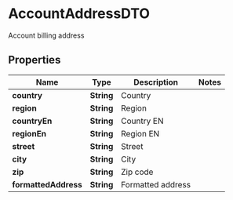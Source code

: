 

# AccountAddressDTO

Account billing address

## Properties

| Name | Type | Description | Notes |
|------------ | ------------- | ------------- | -------------|
|**country** | **String** | Country |  |
|**region** | **String** | Region |  |
|**countryEn** | **String** | Country EN |  |
|**regionEn** | **String** | Region EN |  |
|**street** | **String** | Street |  |
|**city** | **String** | City |  |
|**zip** | **String** | Zip code |  |
|**formattedAddress** | **String** | Formatted address |  |




